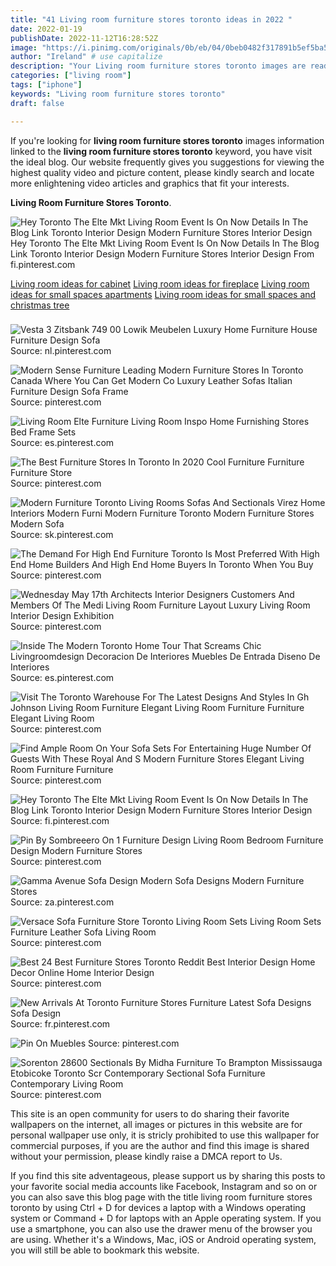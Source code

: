 ```yaml
---
title: "41 Living room furniture stores toronto ideas in 2022 "
date: 2022-01-19
publishDate: 2022-11-12T16:28:52Z
image: "https://i.pinimg.com/originals/0b/eb/04/0beb0482f317891b5ef5ba525dad2eb5.jpg"
author: "Ireland" # use capitalize
description: "Your Living room furniture stores toronto images are ready. Living room furniture stores toronto are a topic that is being searched for and liked by netizens today. You can Find and Download the Living room furniture stores toronto files here. Download all free vectors."
categories: ["living room"]
tags: ["iphone"]
keywords: "Living room furniture stores toronto"
draft: false

---
```


If you're looking for **living room furniture stores toronto** images information linked to the **living room furniture stores toronto** keyword, you have visit the ideal  blog.  Our website frequently  gives you  suggestions  for viewing  the highest  quality video and picture  content, please kindly search and locate more enlightening video articles and graphics  that fit your interests.

**Living Room Furniture Stores Toronto**. 

![Hey Toronto The Elte Mkt Living Room Event Is On Now Details In The Blog Link Toronto Interior Design Modern Furniture Stores Interior Design](https://i.pinimg.com/736x/68/34/b0/6834b0fcfde714418210beda71e83ec0.jpg "Hey Toronto The Elte Mkt Living Room Event Is On Now Details In The Blog Link Toronto Interior Design Modern Furniture Stores Interior Design")
Hey Toronto The Elte Mkt Living Room Event Is On Now Details In The Blog Link Toronto Interior Design Modern Furniture Stores Interior Design From fi.pinterest.com

[Living room ideas for cabinet](/living-room-ideas-for-cabinet/)
[Living room ideas for fireplace](/living-room-ideas-for-fireplace/)
[Living room ideas for small spaces apartments](/living-room-ideas-for-small-spaces-apartments/)
[Living room ideas for small spaces and christmas tree](/living-room-ideas-for-small-spaces-and-christmas-tree/)



### 

 


![Vesta 3 Zitsbank 749 00 Lowik Meubelen Luxury Home Furniture House Furniture Design Sofa](https://i.pinimg.com/originals/4d/04/66/4d046601be8202dbcdd38a53db8131d5.jpg "Vesta 3 Zitsbank 749 00 Lowik Meubelen Luxury Home Furniture House Furniture Design Sofa")
Source: nl.pinterest.com

 

![Modern Sense Furniture Leading Modern Furniture Stores In Toronto Canada Where You Can Get Modern Co Luxury Leather Sofas Italian Furniture Design Sofa Frame](https://i.pinimg.com/originals/bc/3b/fb/bc3bfb7d45a820696c0479b35879b3bd.jpg "Modern Sense Furniture Leading Modern Furniture Stores In Toronto Canada Where You Can Get Modern Co Luxury Leather Sofas Italian Furniture Design Sofa Frame")
Source: pinterest.com

 

![Living Room Elte Furniture Living Room Inspo Home Furnishing Stores Bed Frame Sets](https://i.pinimg.com/originals/97/5c/71/975c71e93c2d81eab4b6d9a6072e1592.png "Living Room Elte Furniture Living Room Inspo Home Furnishing Stores Bed Frame Sets")
Source: es.pinterest.com

 

![The Best Furniture Stores In Toronto In 2020 Cool Furniture Furniture Furniture Store](https://i.pinimg.com/736x/d8/70/b4/d870b4b0258cf5dbe2a1b540b1a0b7d5.jpg "The Best Furniture Stores In Toronto In 2020 Cool Furniture Furniture Furniture Store")
Source: pinterest.com

 

![Modern Furniture Toronto Living Rooms Sofas And Sectionals Virez Home Interiors Modern Furni Modern Furniture Toronto Modern Furniture Stores Modern Sofa](https://i.pinimg.com/736x/d4/00/db/d400dbdc6f5d151d9b48a0ca70abf377--living-room-sofa-living-rooms.jpg "Modern Furniture Toronto Living Rooms Sofas And Sectionals Virez Home Interiors Modern Furni Modern Furniture Toronto Modern Furniture Stores Modern Sofa")
Source: sk.pinterest.com

 

![The Demand For High End Furniture Toronto Is Most Preferred With High End Home Builders And High End Home Buyers In Toronto When You Buy](https://i.pinimg.com/736x/0f/89/c7/0f89c79f1077c7648e5818f0b7076f50.jpg "The Demand For High End Furniture Toronto Is Most Preferred With High End Home Builders And High End Home Buyers In Toronto When You Buy")
Source: pinterest.com

 

![Wednesday May 17th Architects Interior Designers Customers And Members Of The Medi Living Room Furniture Layout Luxury Living Room Interior Design Exhibition](https://i.pinimg.com/originals/2a/7f/90/2a7f90bb272baeebce09ebf1de753a17.jpg "Wednesday May 17th Architects Interior Designers Customers And Members Of The Medi Living Room Furniture Layout Luxury Living Room Interior Design Exhibition")
Source: pinterest.com

 

![Inside The Modern Toronto Home Tour That Screams Chic Livingroomdesign Decoracion De Interiores Muebles De Entrada Diseno De Interiores](https://i.pinimg.com/originals/c9/ca/bd/c9cabdead1d92f2a9c085b2a1cc69abd.jpg "Inside The Modern Toronto Home Tour That Screams Chic Livingroomdesign Decoracion De Interiores Muebles De Entrada Diseno De Interiores")
Source: es.pinterest.com

 

![Visit The Toronto Warehouse For The Latest Designs And Styles In Gh Johnson Living Room Furniture Elegant Living Room Furniture Furniture Elegant Living Room](https://i.pinimg.com/originals/07/fa/38/07fa389c6ffe0283b992067c2ba9525a.jpg "Visit The Toronto Warehouse For The Latest Designs And Styles In Gh Johnson Living Room Furniture Elegant Living Room Furniture Furniture Elegant Living Room")
Source: pinterest.com

 

![Find Ample Room On Your Sofa Sets For Entertaining Huge Number Of Guests With These Royal And S Modern Furniture Stores Elegant Living Room Furniture Furniture](https://i.pinimg.com/originals/2a/66/c3/2a66c3c058aeed3ecb65ef5395312c90.jpg "Find Ample Room On Your Sofa Sets For Entertaining Huge Number Of Guests With These Royal And S Modern Furniture Stores Elegant Living Room Furniture Furniture")
Source: pinterest.com

 

![Hey Toronto The Elte Mkt Living Room Event Is On Now Details In The Blog Link Toronto Interior Design Modern Furniture Stores Interior Design](https://i.pinimg.com/736x/68/34/b0/6834b0fcfde714418210beda71e83ec0.jpg "Hey Toronto The Elte Mkt Living Room Event Is On Now Details In The Blog Link Toronto Interior Design Modern Furniture Stores Interior Design")
Source: fi.pinterest.com

 

![Pin By Sombreeero On 1 Furniture Design Living Room Bedroom Furniture Design Modern Furniture Stores](https://i.pinimg.com/originals/0f/cb/7d/0fcb7db3ea56f52bfb0c993c265315e1.jpg "Pin By Sombreeero On 1 Furniture Design Living Room Bedroom Furniture Design Modern Furniture Stores")
Source: pinterest.com

 

![Gamma Avenue Sofa Design Modern Sofa Designs Modern Furniture Stores](https://i.pinimg.com/originals/f0/4b/dc/f04bdc10de2a478fef42b41a1af31bef.jpg "Gamma Avenue Sofa Design Modern Sofa Designs Modern Furniture Stores")
Source: za.pinterest.com

 

![Versace Sofa Furniture Store Toronto Living Room Sets Living Room Sets Furniture Leather Sofa Living Room](https://i.pinimg.com/originals/c2/fa/68/c2fa6819ad11e6b7faf5b646c0df72ae.jpg "Versace Sofa Furniture Store Toronto Living Room Sets Living Room Sets Furniture Leather Sofa Living Room")
Source: pinterest.com

 

![Best 24 Best Furniture Stores Toronto Reddit Best Interior Design Home Decor Online Home Interior Design](https://i.pinimg.com/originals/9a/cf/e0/9acfe014617d4bae8a9b2604ea7e4c7e.jpg "Best 24 Best Furniture Stores Toronto Reddit Best Interior Design Home Decor Online Home Interior Design")
Source: pinterest.com

 

![New Arrivals At Toronto Furniture Stores Furniture Latest Sofa Designs Sofa Design](https://i.pinimg.com/originals/83/59/f3/8359f35a1146078a65c4ab89c32bd995.jpg "New Arrivals At Toronto Furniture Stores Furniture Latest Sofa Designs Sofa Design")
Source: fr.pinterest.com

 

![Pin On Muebles](https://i.pinimg.com/originals/bc/a8/a7/bca8a79dde92f7afe29ea8f1d0aaae0b.jpg "Pin On Muebles")
Source: pinterest.com

 

![Sorenton 28600 Sectionals By Midha Furniture To Brampton Mississauga Etobicoke Toronto Scr Contemporary Sectional Sofa Furniture Contemporary Living Room](https://i.pinimg.com/originals/0b/eb/04/0beb0482f317891b5ef5ba525dad2eb5.jpg "Sorenton 28600 Sectionals By Midha Furniture To Brampton Mississauga Etobicoke Toronto Scr Contemporary Sectional Sofa Furniture Contemporary Living Room")
Source: pinterest.com

 

This site is an open community for users to do sharing their favorite wallpapers on the internet, all images or pictures in this website are for personal wallpaper use only, it is stricly prohibited to use this wallpaper for commercial purposes, if you are the author and find this image is shared without your permission, please kindly raise a DMCA report to Us.

If you find this site adventageous, please support us by sharing this posts to your favorite social media accounts like Facebook, Instagram and so on or you can also save this blog page with the title living room furniture stores toronto by using Ctrl + D for devices a laptop with a Windows operating system or Command + D for laptops with an Apple operating system. If you use a smartphone, you can also use the drawer menu of the browser you are using. Whether it's a Windows, Mac, iOS or Android operating system, you will still be able to bookmark this website.
